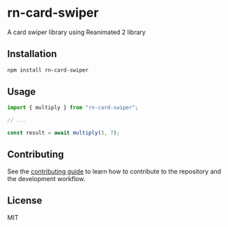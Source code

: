 # rn-card-swiper

A card swiper library using Reanimated 2 library

## Installation

```sh
npm install rn-card-swiper
```

## Usage

```js
import { multiply } from "rn-card-swiper";

// ...

const result = await multiply(3, 7);
```

## Contributing

See the [contributing guide](CONTRIBUTING.md) to learn how to contribute to the repository and the development workflow.

## License

MIT
